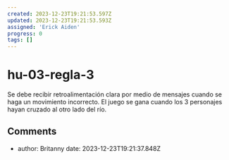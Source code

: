 ```yaml
---
created: 2023-12-23T19:21:53.597Z
updated: 2023-12-23T19:21:53.593Z
assigned: 'Erick Aiden'
progress: 0
tags: []
---
```


# hu-03-regla-3

Se debe recibir retroalimentación clara por medio de mensajes cuando se haga un movimiento incorrecto.
El juego se gana cuando los 3 personajes hayan cruzado al otro lado del río.

## Comments

- author: Britanny
  date: 2023-12-23T19:21:37.848Z
  
